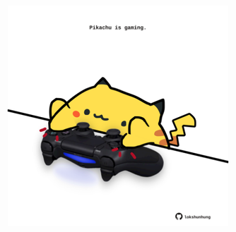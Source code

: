 <!-- built at 23/08/2023, 24:00:55 UTC -->
<p align="center">
  <img width="500" height="500" src="./ReadmeImage.svg">
</p>
